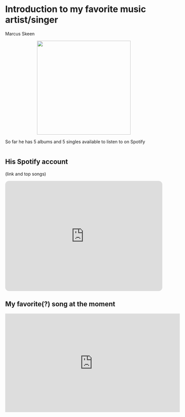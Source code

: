 <html>
<head>
 <link rel="stylesheet" type="text/css" href="style.css">
 <h1>Introduction to my favorite music artist/singer</h1>
  <p>Marcus Skeen</p>
</head>
<body>
 <div align="center">
  <img src="https://yt3.googleusercontent.com/Ww_ArnTLI7r_w-fKOs5jSyot6y4PsP18_KQZ8cNB_9hDkArjGjx0rReEoTLVUU0EFpj8sASKUA=s900-c-k-c0x00ffffff-no-rj" height="300" width="300">
 </div>
 <p>So far he has 5 albums and 5 singles available to listen to on Spotify</p>
 
 <img src="" alt="">
 <h2>His Spotify account</h2>
 <p>(link and top songs)</p>
<div align="center">
 <iframe style="border-radius:12px" src="https://open.spotify.com/embed/artist/1igijuBBmlMLyOsrmVbLFE?utm_source=generator" width="100%" height="352" frameBorder="0" allowfullscreen="" allow="autoplay; clipboard-write; encrypted-media; fullscreen; picture-in-picture" loading="lazy"></iframe>
</div>

<h2>My favorite(?) song at the moment</h2>
<div align="center">
<iframe width="560" height="315" src="https://www.youtube.com/embed/VjRbwoS4144?si=q5TryqK0b5qVQDaG" title="YouTube video player" frameborder="0" allow="accelerometer; autoplay; clipboard-write; encrypted-media; gyroscope; picture-in-picture; web-share" referrerpolicy="strict-origin-when-cross-origin" allowfullscreen></iframe>
</div>
</body>
</html>
